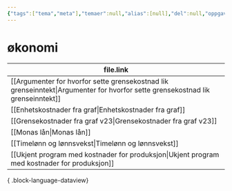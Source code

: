 ```yaml
---
{"tags":["tema","meta"],"temaer":null,"alias":[null],"del":null,"oppgave":null,"fag":null,"eksamen":null,"dg-publish":true,"title":"økonomi","date":"2023-06-01","modified":"2023-06-01","permalink":"/temaer/okonomi/","dgPassFrontmatter":true}
---
```



# økonomi
| file.link                                                                                                                         |
| --------------------------------------------------------------------------------------------------------------------------------- |
| [[Argumenter for hvorfor sette grensekostnad lik grenseinntekt\|Argumenter for hvorfor sette grensekostnad lik grenseinntekt]] |
| [[Enhetskostnader fra graf\|Enhetskostnader fra graf]]                                                                         |
| [[Grensekostnader fra graf v23\|Grensekostnader fra graf v23]]                                                                 |
| [[Monas lån\|Monas lån]]                                                                                                       |
| [[Timelønn og lønnsvekst\|Timelønn og lønnsvekst]]                                                                             |
| [[Ukjent program med kostnader for produksjon\|Ukjent program med kostnader for produksjon]]                                   |

{ .block-language-dataview}
